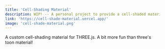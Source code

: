 ```yaml
---
title: 'Cell-Shading Material'
description: WIP! -- A personal project to provide a cell-shaded material for Three.js'
link: 'https://cell-shade-material.vercel.app/'
image: 'cell-shade-material.png'
---
```


A custom cell-shading material for THREE.js. A bit more fun than three's toon material!